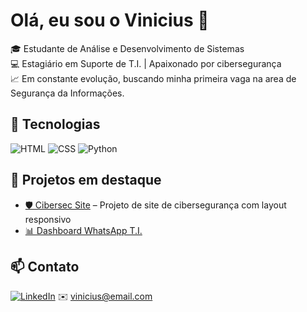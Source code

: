 # Olá, eu sou o Vinicius 👋

🎓 Estudante de Análise e Desenvolvimento de Sistemas  
💻 Estagiário em Suporte de T.I. | Apaixonado por cibersegurança  
📈 Em constante evolução, buscando minha primeira vaga na area de Segurança da Informações.

## 🚀 Tecnologias
![HTML](https://img.shields.io/badge/-HTML5-E34F26?style=flat-square&logo=html5&logoColor=white)
![CSS](https://img.shields.io/badge/-CSS3-1572B6?style=flat-square&logo=css3)
![Python](https://img.shields.io/badge/-Python-3776AB?style=flat-square&logo=python)

## 📌 Projetos em destaque
- [🛡️ Cibersec Site](https://github.com/seuuser/cibersec) – Projeto de site de cibersegurança com layout responsivo
- [📊 Dashboard WhatsApp T.I.](https://github.com/seuuser/dashboard-suporte)

## 📫 Contato
[![LinkedIn](https://img.shields.io/badge/-LinkedIn-blue?style=flat-square&logo=Linkedin&logoColor=white)](https://www.linkedin.com/in/seu-perfil)
✉️ vinicius@email.com
